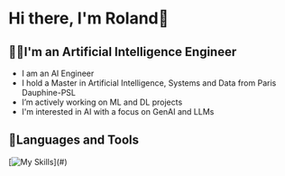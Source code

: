 # Hi there, I'm Roland👋

## 🧑‍💻I'm an Artificial Intelligence Engineer 
- I am an AI Engineer
- I hold a Master in Artificial Intelligence, Systems and Data from Paris Dauphine-PSL
- I’m actively working on ML and DL projects
- I'm interested in AI with a focus on GenAI and LLMs

## 🚀Languages and Tools 
[![My Skills](https://skillicons.dev/icons?i=python,vscode,git,github,pycharm,html,css,js,mysql,md,)](#)

